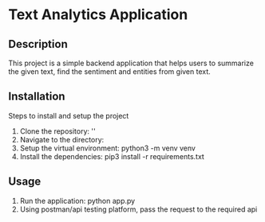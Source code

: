 # Text Analytics Application

## Description
This project is a simple backend application that helps users to summarize the given text, find the sentiment and entities from given text.

## Installation
Steps to install and setup the project
1. Clone the repository: ''
2. Navigate to the directory: 
3. Setup the virtual environment: python3 -m venv venv
4. Install the dependencies: pip3 install -r requirements.txt

## Usage
1. Run the application: python app.py
2. Using postman/api testing platform, pass the request to the required api

